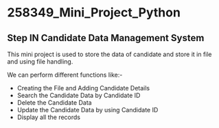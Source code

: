 # 258349_Mini_Project_Python
## Step IN Candidate Data Management System
This mini project is used to store the data of candidate and store it in file and using file handling. 

We can perform different functions like:-
- Creating the File and Adding Candidate Details
- Search the Candidate Data by Candidate ID
- Delete the Candidate Data
- Update the Candidate Data by using Candidate ID
- Display all the records
